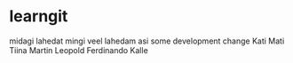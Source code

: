 # learngit

midagi lahedat
mingi veel lahedam asi
some development change
Kati
Mati
Tiina
Martin
Leopold
Ferdinando
Kalle
